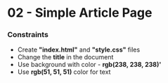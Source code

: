 # 02 - Simple Article Page

### Constraints
 * Create **"index.html"** and **"style.css"** files
 * Change the **title** in the document
 * Use background with color - **rgb(238, 238, 238)'**
 * Use **rgb(51, 51, 51)** color for text